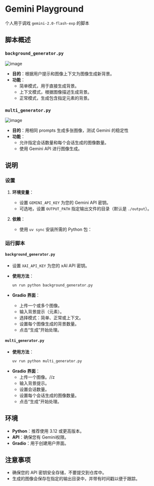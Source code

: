 # Gemini Playground

个人用于调戏 `gemini-2.0-flash-exp` 的脚本

## 脚本概述

### `background_generator.py`

![image](https://github.com/user-attachments/assets/b9f1e85d-a87c-411b-8070-ffb8efdf9346)


- **目的**：根据用户提示和图像上下文为图像生成新背景。
- **功能**：
  - 简单模式，用于直接生成背景。
  - 上下文模式，根据图像描述生成背景。
  - 正常模式，生成包含指定元素的背景。

### `multi_generator.py`

![image](https://github.com/user-attachments/assets/f33596f4-b793-4c7d-b9f3-5932979ff289)


- **目的**：用相同 prompts 生成多张图像，测试 Gemini 的稳定性
- **功能**：
  - 允许指定会话数量和每个会话生成的图像数量。
  - 使用 Gemini API 进行图像生成。

## 说明

### 设置

1. **环境变量**：
   - 设置 `GEMINI_API_KEY` 为您的 Gemini API 密钥。
   - 可选地，设置 `OUTPUT_PATH` 指定输出文件的目录（默认是 `./output`）。

2. **依赖**：
   - 使用 `uv sync` 安装所需的 Python 包：

### 运行脚本

#### `background_generator.py`

- 设置 `XAI_API_KEY` 为您的 xAI API 密钥。

- **使用方法**：
  ```bash
  un run python background_generator.py
  ```
- **Gradio 界面**：
  - 上传一个或多个图像。
  - 输入背景提示（元素）。
  - 选择模式：简单、正常或上下文。
  - 设置每个图像生成的背景数量。
  - 点击“生成”开始处理。

#### `multi_generator.py`

- **使用方法**：
  ```bash
  uv run python multi_generator.py
  ```
- **Gradio 界面**：
  - 上传一个图像。//z
  - 输入背景提示。
  - 设置会话数量。
  - 设置每个会话生成的图像数量。
  - 点击“生成”开始处理。

## 环境

- **Python**：推荐使用 3.12 或更高版本。
- **API**：确保您有 Gemini权限。
- **Gradio**：用于创建用户界面。

## 注意事项

- 确保您的 API 密钥安全存储，不要提交到仓库中。
- 生成的图像会保存在指定的输出目录中，并带有时间戳以便于跟踪。
